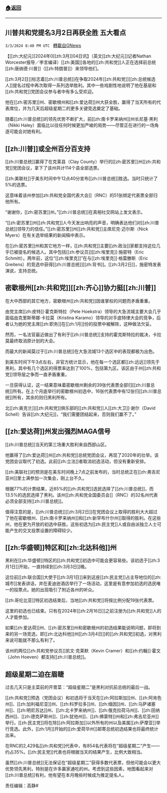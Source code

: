 ###  [:house:返回](README.md)
---


## 川普共和党提名3月2日再获全胜 五大看点
`3/3/2024 8:40 PM UTC ` [轉載自GNews](https://gnews.org/articles/2361513)

【[[zh:大纪元]]2024年0[[zh:3月]]04日讯】（英文[[zh:大纪元]]记者Nathan Worcester报导／李言编译）[[zh:美国]]各地的[[zh:共和党]]人正在选择前总统[[zh:唐纳德·川普]]（[[zh:特朗普]]）来领导他们。

[[zh:3月2日]]标志着[[zh:川普总统]]在争取2024年[[zh:共和党]][[zh:总统候选人]]提名过程中再次取得一系列选举胜利。其中一些戏剧性地说明了他在基层和[[zh:共和党]]党团会议参与者中有多么受欢迎。

他在[[zh:密苏里]]州、密歇根州和[[zh:爱达荷]]州大获全胜，赢得了当天所有的代表席位，并为几天后超级星期二的更多关键竞选奠定了基础。

随着[[zh:川普总统]]的领先优势不断扩大，前[[zh:南卡罗来纳州]]州长尼基·黑利（Nikki Haley）面临比以往任何时候更加严峻的局势——尽管正在进行的一场角逐可能会对她有利。

## [[zh:川普]]或全州百分百支持

[[zh:川普总统]]赢得了在克莱县（Clay County）举行的[[zh:密苏里]]州[[zh:共和党]]党团会议，拿下了该州共计114个县全部选票。

[[zh:美联社]]于美东时间中午12点40分宣布[[zh:川普总统]]胜选。当时只统计了5%的选票。

这意味着该州参加[[zh:共和党全国代表大会]]（RNC）的51张绑定代表票全部归他所有。

“谢谢你，[[zh:密苏里]]州。”[[zh:川普总统]]在真相社交网站上发文表示。

“[[zh:密苏里]]州[[zh:共和党]]人今天发出响亮的声音，明确表达他们对[[zh:川普总统]]领导力的信任。”[[zh:密苏里]]州[[zh:共和党]]主席尼克·迈尔斯（Nick Myers）在有关选举结果的新闻稿中表示。

在[[zh:密苏里]]州和其它地方一样，[[zh:共和党]]主要[[zh:政治]]家都支持这位几乎已被提名的候选人。其中包括[[zh:参议员]][[zh:埃里克]]·施密特（Eric Schmitt）。两年前，这位“[[zh:埃里克]]”在与[[zh:埃里克]]·格雷滕斯（Eric Greitens）的竞选中获得[[zh:川普总统]][[zh:背书]]。[[zh:3月2日]]，施密特发表演说，支持总统。

## 密歇根州[[zh:共和党]][[zh:齐心]]协力挺[[zh:川普]]

在大中西部的其它地方，密歇根州[[zh:共和党]]因谁掌权的问题而矛盾重重。

由党主席[[zh:皮特]]·霍克斯特拉（Pete Hoekstra）领导的大急流城主要大会几乎面临由克里斯蒂娜·卡拉莫（Kristina Karamo）领导的对手底特律大会的竞争，后者认为她的党主席[[zh:职务]]在[[zh:1月]]份的投票中被解除，这种做法欠妥。

然而，一名法官最近做出了有利于[[zh:川普总统]]支持的霍克斯特拉的裁决，卡拉莫最终取消原计划的大会。

而最大的新闻莫过于[[zh:川普总统]]在大急流城13个选区中的表现都极为出色。

到美东时间下午3点左右，非官方统计显示，他在每一个选区都[[zh:远远]]领先于黑利，其中有几个选区的得票率达到了100%，包括第九区。该区由于州[[zh:共和党]]领导层之争而一直矛盾重重。

一旦获得认证，这一结果意味着密歇根州剩余的39张代表票全部归[[zh:川普总统]]所有。在上个月底举行的密歇根州初选中，16张代表票中有12张归[[zh:川普总统]]所有，其余的则归黑利所有。

北[[zh:奥克兰]][[zh:共和党]]俱乐部的[[zh:共和党]]人[[zh:大卫]]·谢尔（David Schell）告诉[[zh:大纪元]]，“我们需要团结起来，否则我们赢不了。”

## [[zh:爱达荷]]州发出强烈MAGA信号

[[zh:川普总统]]当天的第三场重大胜利来自西部山区。

他赢得了[[zh:爱达荷]]州[[zh:共和党]]总统党团会议，再现了2020年的壮举。该党团会议取代了初选。此前[[zh:立法]]者取消初选活动，但没有重新安排。

[[zh:美联社]]的预测是在美东时间晚上7点之前发布的，当时总统正在[[zh:弗吉尼亚州]]里士满参加一次集会，刚上台不久。

根据77%的计票结果，近85%的[[zh:共和党]]选民选择了[[zh:川普总统]]，而13.5%的选民选择了黑利。该州[[zh:共和党全国委员会]]（RNC）的32名州代表必须全部支持[[zh:川普总统]]。

值得注意的是，[[zh:川普总统]][[zh:3月2日]]在党团会议上取得的胜利大大超过了他在密歇根州、[[zh:南卡罗来纳州]]和[[zh:新罕布什尔州]]取得的胜利。在这些州，他在更为开放的初选中获胜。这些初选为[[zh:民主党]]人或自由派独立人士可能产生的交叉投票设置的障碍较少。

## [[zh:华盛顿]]特区和[[zh:北达科他]]州

黑利在[[zh:华盛顿]]特区的[[zh:共和党]]初选中可能会更容易些。该初选于[[zh:3月1日]]开始，一直持续到[[zh:3月3日]]晚。

这位前[[zh:联合国]]大使于[[zh:3月1日]]来到这座[[zh:民主党]]占主导地位的[[zh:城市]]发表讲话，并在麦迪逊酒店举行了一场活动，这里是有意参加初选的选民唯一的投票点。她的出现吸引了附近各州的听众。

[[zh:哥伦比亚]]特区初选结束后，当地[[zh:共和党]]将按比例分配19张代表票。

这里的初选也已结束。只有在2024年[[zh:2月16日]]之前注册为[[zh:共和党]]人的人才能参加。

如果[[zh:爱达荷]]州、[[zh:密苏里]]州和密歇根州的初选结果能说明问题，即将到来的另一场竞选，即[[zh:北达科他]]州[[zh:3月4日]]的[[zh:共和党]]初选，对黑利来说可能就不那么有利了。

该州的两位[[zh:共和党参议员]]凯文·克莱默（Kevin Cramer）和[[zh:约翰]]·霍文（John Hoeven）都支持[[zh:川普总统]]。

## 超级星期二迫在眉睫

过去几天只是主菜前的开胃菜：“超级星期二”是黑利对抗前总统的最后一战。

[[zh:共和党]]预选（党团会议）和初选将于当天在[[zh:阿拉斯加]]州、[[zh:阿肯色州]]、[[zh:加利福尼亚]]州、[[zh:科罗拉多]]州、[[zh:缅因]]州、[[zh:马萨诸塞州]]、[[zh:明尼苏达]]州、[[zh:北卡罗来纳州]]、[[zh:俄克拉荷马州]]、[[zh:田纳西州]]、[[zh:德克萨斯州]]、[[zh:犹他州]]、[[zh:佛蒙特]]州和[[zh:弗吉尼亚州]]举行。[[zh:民主党]]将在除[[zh:阿拉斯加]]以外所有的州以及美属[[zh:萨摩亚]]举行竞选。此外，[[zh:1月]]开始的[[zh:爱荷华州]]邮寄总统初选结果也将最终统计出来。

在RNC的2,429名[[zh:共和党]]代表中，有854名代表将在“超级星期二”产生——约占35%。[[zh:民主党]]代表也将根据当天的结果产生，比例大致相当。

虽然[[zh:川普总统]]无法保证在“超级星期二”获得多数代表票，但他可能会以更大优势领先黑利，特别是在许多赢家通吃的州。考虑到这些因素，地图看起来对[[zh:川普总统]]有利，他有望在本月晚些时候成为推定提名人。

责任编辑：高静#
